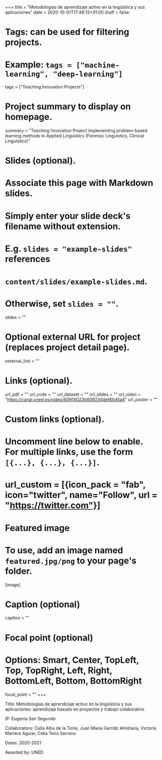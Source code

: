 +++
title = "Metodologías de aprendizaje activo en la lingüística y sus aplicaciones"
date = 2020-10-01T17:46:13+01:00
draft = false

# Tags: can be used for filtering projects.
# Example: `tags = ["machine-learning", "deep-learning"]`
tags = ["Teaching Innovation Projects"]

# Project summary to display on homepage.
summary = "Teaching Innovation Project implementing problem-based learning methods to Applied Linguistics (Forensic Linguistics, Clinical Linguistics)"

# Slides (optional).
#   Associate this page with Markdown slides.
#   Simply enter your slide deck's filename without extension.
#   E.g. `slides = "example-slides"` references 
#   `content/slides/example-slides.md`.
#   Otherwise, set `slides = ""`.
slides = ""

# Optional external URL for project (replaces project detail page).
external_link = ""

# Links (optional).
url_pdf = ""
url_code = ""
url_dataset = ""
url_slides = ""
url_video = "https://canal.uned.es/video/60914023b609234def6bd5a4"
url_poster = ""

# Custom links (optional).
#   Uncomment line below to enable. For multiple links, use the form `[{...}, {...}, {...}]`.
# url_custom = [{icon_pack = "fab", icon="twitter", name="Follow", url = "https://twitter.com"}]

# Featured image
# To use, add an image named `featured.jpg/png` to your page's folder. 
[image]
  # Caption (optional)
  caption = ""

  # Focal point (optional)
  # Options: Smart, Center, TopLeft, Top, TopRight, Left, Right, BottomLeft, Bottom, BottomRight
  focal_point = ""
+++

Title: Metodologías de aprendizaje activo en la lingüística y sus aplicaciones: aprendizaje basado en proyectos y trabajo colaborativo

IP: Eugenia San Segundo

Collaborators: Celia Alba de la Torre, Juan Mar&iacute;a Garrido Almi&#241;ana, Victoria Marrero Aguiar, Celia Teira Serrano

Dates: 2020-2021

Awarded by: UNED
